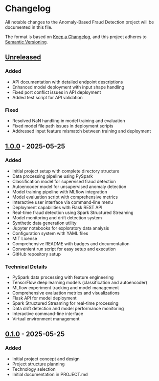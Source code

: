 # Changelog

All notable changes to the Anomaly-Based Fraud Detection project will be documented in this file.

The format is based on [Keep a Changelog](https://keepachangelog.com/en/1.0.0/),
and this project adheres to [Semantic Versioning](https://semver.org/spec/v2.0.0.html).

## [Unreleased]

### Added
- API documentation with detailed endpoint descriptions
- Enhanced model deployment with input shape handling
- Fixed port conflict issues in API deployment
- Added test script for API validation

### Fixed
- Resolved NaN handling in model training and evaluation
- Fixed model file path issues in deployment scripts
- Addressed input feature mismatch between training and deployment

## [1.0.0] - 2025-05-25

### Added
- Initial project setup with complete directory structure
- Data processing pipeline using PySpark
- Classification model for supervised fraud detection
- Autoencoder model for unsupervised anomaly detection
- Model training pipeline with MLflow integration
- Model evaluation script with comprehensive metrics
- Interactive user interface via command-line menu
- Deployment capabilities with Flask REST API
- Real-time fraud detection using Spark Structured Streaming
- Model monitoring and drift detection system
- Synthetic data generation utility
- Jupyter notebooks for exploratory data analysis
- Configuration system with YAML files
- MIT License
- Comprehensive README with badges and documentation
- Convenient run script for easy setup and execution
- GitHub repository setup

### Technical Details
- PySpark data processing with feature engineering
- TensorFlow deep learning models (classification and autoencoder)
- MLflow experiment tracking and model management
- Comprehensive evaluation metrics and visualizations
- Flask API for model deployment
- Spark Structured Streaming for real-time processing
- Data drift detection and model performance monitoring
- Interactive command-line interface
- Virtual environment management

## [0.1.0] - 2025-05-25

### Added
- Initial project concept and design
- Project structure planning
- Technology selection
- Initial documentation in PROJECT.md

[Unreleased]: https://github.com/baabale/fraud-detection-ml/compare/v1.0.0...HEAD
[1.0.0]: https://github.com/baabale/fraud-detection-ml/releases/tag/v1.0.0
[0.1.0]: https://github.com/baabale/fraud-detection-ml/releases/tag/v0.1.0
